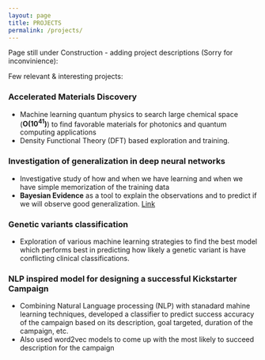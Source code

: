 ```yaml
---
layout: page
title: PROJECTS
permalink: /projects/
---
```


Page still under Construction - adding project descriptions (Sorry for inconvinience): 

Few relevant & interesting projects:

### Accelerated Materials Discovery
  * Machine learning quantum physics to search large chemical space (**O(10<sup>41</sup>)**) to find favorable materials for photonics and quantum computing applications
  * Density Functional Theory (DFT) based exploration and training. 


### Investigation of generalization in deep neural networks
  * Investigative study of how and when we have learning and when we have simple memorization of the training data
  * **Bayesian Evidence** as a tool to explain the observations and to predict if we will observe good generalization. [Link](generalization_nn.pdf)


### Genetic variants classification 
  * Exploration of various machine learning strategies to find the best model which performs best in predicting how likely a genetic variant is have conflicting clinical classifications. 
  
### NLP inspired model for designing a successful Kickstarter Campaign 
 * Combining Natural Language processing (NLP) with stanadard mahine learning techniques, developed a classifier to predict success accuracy of the campaign based on its description, goal targeted, duration of the campaign, etc.
 * Also used word2vec models to come up with the most likely to succeed description for the campaign
